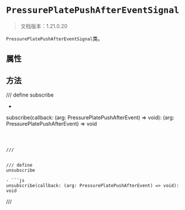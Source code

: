 # `PressurePlatePushAfterEventSignal`

> 文档版本：1.21.0.20

`PressurePlatePushAfterEventSignal`类。

## 属性

## 方法

/// define
subscribe

- ```js
subscribe(callback: (arg: PressurePlatePushAfterEvent) => void): (arg: PressurePlatePushAfterEvent) => void
```



///


/// define
unsubscribe

- ```js
unsubscribe(callback: (arg: PressurePlatePushAfterEvent) => void): void
```



///

